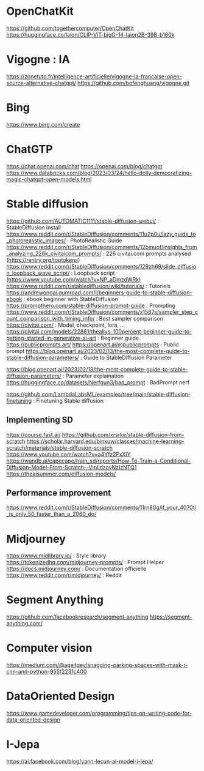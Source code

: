 # OpenChatKit
https://github.com/togethercomputer/OpenChatKit
https://huggingface.co/laion/CLIP-ViT-bigG-14-laion2B-39B-b160k

 # Vigogne : IA
 https://zonetuto.fr/intelligence-artificielle/vigogne-ia-francaise-open-source-alternative-chatgpt/
 https://github.com/bofenghuang/vigogne.git

# Bing
https://www.bing.com/create

# ChatGTP
https://chat.openai.com/chat
https://openai.com/blog/chatgpt
https://www.databricks.com/blog/2023/03/24/hello-dolly-democratizing-magic-chatgpt-open-models.html


# Stable diffusion
https://github.com/AUTOMATIC1111/stable-diffusion-webui/ : StableDiffusion install
https://www.reddit.com/r/StableDiffusion/comments/11u2p0u/lazy_guide_to_photorealistic_images/ : PhotoRealistic Guide
https://www.reddit.com/r/StableDiffusion/comments/12bmuof/insights_from_analyzing_226k_civitaicom_prompts/ : 226 civitai.com prompts analysed (https://rentry.org/toptokens)
https://www.reddit.com/r/StableDiffusion/comments/129zh69/slide_diffusion_loopback_wave_script/ : Loopback script (https://www.youtube.com/watch?v=NP_aDmzdWRk)
https://www.reddit.com/r/stablediffusion/wiki/tutorials/ : Tutoriels
https://andrewongai.gumroad.com/l/beginners-guide-to-stable-diffusion-ebook : ebook beginner with StableDiffusion
https://prompthero.com/stable-diffusion-prompt-guide : Prompting
https://www.reddit.com/r/StableDiffusion/comments/x1587s/sampler_step_count_comparison_with_timing_info/ : Best sampler comparison
https://civitai.com/ : Model, checkpoint, lora, ...
https://civitai.com/models/22881/theallys-100percent-beginner-guide-to-getting-started-in-generative-ai-art : Beginner guide
https://publicprompts.art/ https://openart.ai/@publicprompts : Public prompt
https://blog.openart.ai/2023/02/13/the-most-complete-guide-to-stable-diffusion-parameters/ : Guide to StableDiffusion Parameter

https://blog.openart.ai/2023/02/13/the-most-complete-guide-to-stable-diffusion-parameters/ : Parameter explaination
https://huggingface.co/datasets/Nerfgun3/bad_prompt : BadPrompt nerf

https://github.com/LambdaLabsML/examples/tree/main/stable-diffusion-finetuning : Finetuning Stable diffusion

## Implementing SD
https://course.fast.ai/
https://github.com/xrsrke/stable-diffusion-from-scratch
https://scholar.harvard.edu/binxuw/classes/machine-learning-scratch/materials/stable-diffusion-scratch
https://www.youtube.com/watch?v=a4Yfz2FxXiY
https://wandb.ai/capecape/train_sd/reports/How-To-Train-a-Conditional-Diffusion-Model-From-Scratch--VmlldzoyNzIzNTQ1
https://theaisummer.com/diffusion-models/

## Performance improvement
https://www.reddit.com/r/StableDiffusion/comments/11rn80g/if_your_4070ti_is_only_50_faster_than_a_2060_do/ 


# Midjourney
https://www.midlibrary.io/ : Style library
https://tokenizedhq.com/midjourney-prompts/ : Prompt Helper
https://docs.midjourney.com/ : Documentation officielle
https://www.reddit.com/r/midjourney/ : Reddit

# Segment Anything
https://github.com/facebookresearch/segment-anything
https://segment-anything.com/

# Computer vision
https://medium.com/@ageitgey/snagging-parking-spaces-with-mask-r-cnn-and-python-955f2231c400

# DataOriented Design
https://www.gamedeveloper.com/programming/tips-on-writing-code-for-data-oriented-design

# I-Jepa
https://ai.facebook.com/blog/yann-lecun-ai-model-i-jepa/
